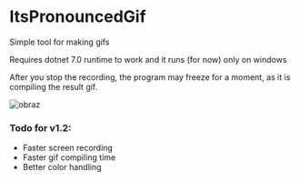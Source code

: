 # ItsPronouncedGif

Simple tool for making gifs

Requires dotnet 7.0 runtime to work and it runs (for now) only on windows

After you stop the recording, the program may freeze for a moment, as it is compiling the result gif.

![obraz](https://github.com/user-attachments/assets/ec92039e-bdc6-44be-a9f0-1fbec73874d5)

### Todo for v1.2:

- Faster screen recording
- Faster gif compiling time
- Better color handling
